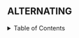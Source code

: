 ## ALTERNATING

<details>
  <summary>Table of Contents</summary>
  <ol>
    <li>
      <a href="#alternating-the-elements">Alternating the Elements</a>
    </li>
    <li>
      <a href="#alternating-the-elements-by-enumerating">Alternating the Elements by Enumerating</a>
    </li>
  </ol>
</details>
